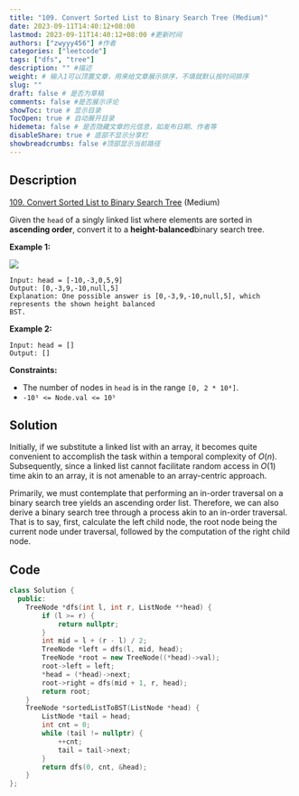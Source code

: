 ```yaml
---
title: "109. Convert Sorted List to Binary Search Tree (Medium)"
date: 2023-09-11T14:40:12+08:00
lastmod: 2023-09-11T14:40:12+08:00 #更新时间
authors: ["zwyyy456"] #作者
categories: ["leetcode"]
tags: ["dfs", "tree"]
description: "" #描述
weight: # 输入1可以顶置文章，用来给文章展示排序，不填就默认按时间排序
slug: ""
draft: false # 是否为草稿
comments: false #是否展示评论
showToc: true # 显示目录
TocOpen: true # 自动展开目录
hidemeta: false # 是否隐藏文章的元信息，如发布日期、作者等
disableShare: true # 底部不显示分享栏
showbreadcrumbs: false #顶部显示当前路径
---
```

## Description

[109. Convert Sorted List to Binary Search Tree][link] (Medium)

[link]: https://leetcode.com/problems/convert-sorted-list-to-binary-search-tree/

Given the `head` of a singly linked list where elements are sorted in **ascending order**, convert
it to a **height-balanced**binary search tree.

**Example 1:**

![](https://pic-upyun.zwyyy456.tech/smms/2023-12-26-65440.jpg)

```
Input: head = [-10,-3,0,5,9]
Output: [0,-3,9,-10,null,5]
Explanation: One possible answer is [0,-3,9,-10,null,5], which represents the shown height balanced
BST.
```

**Example 2:**

```
Input: head = []
Output: []
```

**Constraints:**

- The number of nodes in `head` is in the range `[0, 2 * 10⁴]`.
- `-10⁵ <= Node.val <= 10⁵`


## Solution

Initially, if we substitute a linked list with an array, it becomes quite convenient to accomplish the task within a temporal complexity of $O(n)$. Subsequently, since a linked list cannot facilitate random access in $O(1)$ time akin to an array, it is not amenable to an array-centric approach.

Primarily, we must contemplate that performing an in-order traversal on a binary search tree yields an ascending order list. Therefore, we can also derive a binary search tree through a process akin to an in-order traversal. That is to say, first, calculate the left child node, the root node being the current node under traversal, followed by the computation of the right child node.

## Code
```cpp
class Solution {
  public:
    TreeNode *dfs(int l, int r, ListNode **head) {
        if (l >= r) {
            return nullptr;
        }
        int mid = l + (r - l) / 2;
        TreeNode *left = dfs(l, mid, head);
        TreeNode *root = new TreeNode((*head)->val);
        root->left = left;
        *head = (*head)->next;
        root->right = dfs(mid + 1, r, head);
        return root;
    }
    TreeNode *sortedListToBST(ListNode *head) {
        ListNode *tail = head;
        int cnt = 0;
        while (tail != nullptr) {
            ++cnt;
            tail = tail->next;
        }
        return dfs(0, cnt, &head);
    }
};
```

